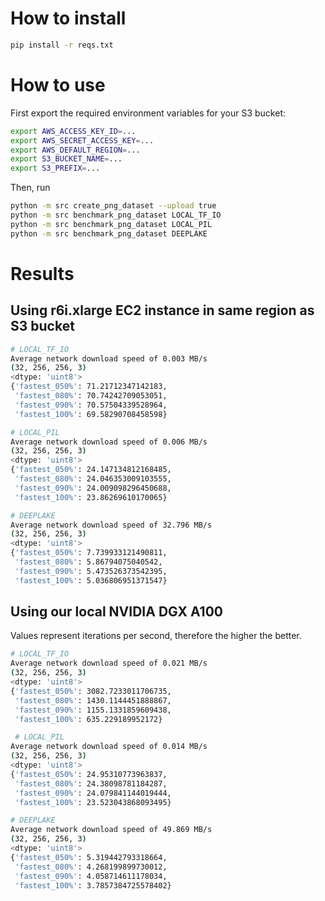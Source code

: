 # How to install

```bash
pip install -r reqs.txt
```

# How to use

First export the required environment variables for your S3 bucket:

```bash
export AWS_ACCESS_KEY_ID=...
export AWS_SECRET_ACCESS_KEY=...
export AWS_DEFAULT_REGION=...
export S3_BUCKET_NAME=...
export S3_PREFIX=...
```

Then, run

```bash
python -m src create_png_dataset --upload true
python -m src benchmark_png_dataset LOCAL_TF_IO
python -m src benchmark_png_dataset LOCAL_PIL
python -m src benchmark_png_dataset DEEPLAKE
```

# Results

## Using r6i.xlarge EC2 instance in same region as S3 bucket

```bash
# LOCAL_TF_IO
Average network download speed of 0.003 MB/s
(32, 256, 256, 3)
<dtype: 'uint8'>
{'fastest_050%': 71.21712347142183,
 'fastest_080%': 70.74242709053051,
 'fastest_090%': 70.57504339528964,
 'fastest_100%': 69.58290708458598}

# LOCAL_PIL
Average network download speed of 0.006 MB/s
(32, 256, 256, 3)
<dtype: 'uint8'>
{'fastest_050%': 24.147134812168485,
 'fastest_080%': 24.046353009103555,
 'fastest_090%': 24.009098296450688,
 'fastest_100%': 23.86269610170065}

# DEEPLAKE
Average network download speed of 32.796 MB/s
(32, 256, 256, 3)
<dtype: 'uint8'>
{'fastest_050%': 7.739933121490811,
 'fastest_080%': 5.86794075040542,
 'fastest_090%': 5.473526373542395,
 'fastest_100%': 5.036806951371547}
```

## Using our local NVIDIA DGX A100

Values represent iterations per second, therefore the higher the better.

```bash
# LOCAL_TF_IO
Average network download speed of 0.021 MB/s
(32, 256, 256, 3)
<dtype: 'uint8'>
{'fastest_050%': 3082.7233011706735,
 'fastest_080%': 1430.1144451888867,
 'fastest_090%': 1155.1331859609438,
 'fastest_100%': 635.229189952172}

 # LOCAL_PIL
Average network download speed of 0.014 MB/s
(32, 256, 256, 3)
<dtype: 'uint8'>
{'fastest_050%': 24.95310773963837,
 'fastest_080%': 24.38098781184287,
 'fastest_090%': 24.079841144019444,
 'fastest_100%': 23.523043868093495}

# DEEPLAKE
Average network download speed of 49.869 MB/s
(32, 256, 256, 3)
<dtype: 'uint8'>
{'fastest_050%': 5.319442793318664,
 'fastest_080%': 4.268199899730012,
 'fastest_090%': 4.058714611178034,
 'fastest_100%': 3.7857384725578402}
```
